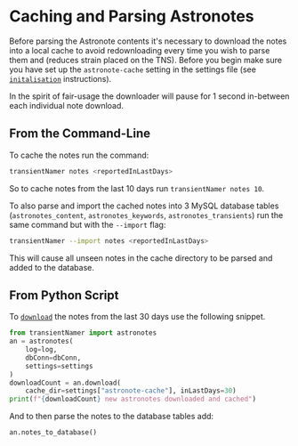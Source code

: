 # Caching and Parsing Astronotes

Before parsing the Astronote contents it's necessary to download the notes into a local cache to avoid redownloading every time you wish to parse them and (reduces strain placed on the TNS). Before you begin make sure you have set up the `astronote-cache` setting in the settings file (see [`initalisation`](../initalisation.md) instructions).

In the spirit of fair-usage the downloader will pause for 1 second in-between each individual note download.

## From the Command-Line

To cache the notes run the command:

```bash
transientNamer notes <reportedInLastDays>
```

So to cache notes from the last 10 days run `transientNamer notes 10`.

To also parse and import the cached notes into 3 MySQL database tables (`astronotes_content`, `astronotes_keywords`, `astronotes_transients`) run the same command but with the `--import` flag:

```bash
transientNamer --import notes <reportedInLastDays>
```

This will cause all unseen notes in the cache directory to be parsed and added to the database.

## From Python Script

To [`download`](./_api/transientNamer.astronotes.html#transientNamer.astronotes.astronotes.download) the notes from the last 30 days use the following snippet. 

```python
from transientNamer import astronotes
an = astronotes(
    log=log,
    dbConn=dbConn,
    settings=settings
)
downloadCount = an.download(
    cache_dir=settings["astronote-cache"], inLastDays=30)
print(f"{downloadCount} new astronotes downloaded and cached")
```

And to then parse the notes to the database tables add:

```python
an.notes_to_database()
```
